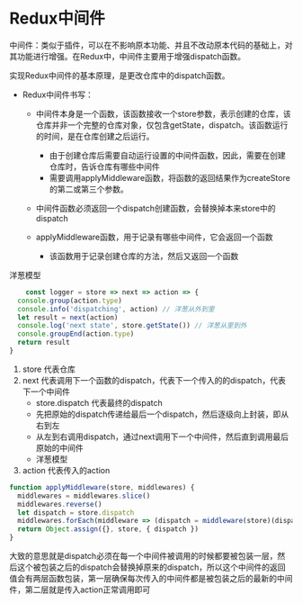 # Redux中间件


中间件：类似于插件，可以在不影响原本功能、并且不改动原本代码的基础上，对其功能进行增强。在Redux中，中间件主要用于增强dispatch函数。

实现Redux中间件的基本原理，是更改仓库中的dispatch函数。

* Redux中间件书写：

    - 中间件本身是一个函数，该函数接收一个store参数，表示创建的仓库，该仓库并非一个完整的仓库对象，仅包含getState，dispatch。该函数运行的时间，是在仓库创建之后运行。

        - 由于创建仓库后需要自动运行设置的中间件函数，因此，需要在创建仓库时，告诉仓库有哪些中间件
        - 需要调用applyMiddleware函数，将函数的返回结果作为createStore的第二或第三个参数。

    - 中间件函数必须返回一个dispatch创建函数，会替换掉本来store中的dispatch

    - applyMiddleware函数，用于记录有哪些中间件，它会返回一个函数

        - 该函数用于记录创建仓库的方法，然后又返回一个函数

洋葱模型

```js
    const logger = store => next => action => {
  console.group(action.type)
  console.info('dispatching', action) // 洋葱从外到里
  let result = next(action)
  console.log('next state', store.getState()) // 洋葱从里到外
  console.groupEnd(action.type)
  return result
}
```

1. store 代表仓库
2. next 代表调用下一个函数的dispatch，代表下一个传入的的dispatch，代表下一个中间件
    - store.dispatch 代表最终的dispatch
    - 先把原始的dispatch传递给最后一个dispatch，然后逐级向上封装，即从右到左
    - 从左到右调用dispatch，通过next调用下一个中间件，然后直到调用最后原始的中间件
    - 洋葱模型
3. action 代表传入的action

```js
function applyMiddleware(store, middlewares) {
  middlewares = middlewares.slice()
  middlewares.reverse()
  let dispatch = store.dispatch
  middlewares.forEach(middleware => (dispatch = middleware(store)(dispatch)))
  return Object.assign({}, store, { dispatch })
}
```

大致的意思就是dispatch必须在每一个中间件被调用的时候都要被包装一层，然后这个被包装之后的dispatch会替换掉原来的dispatch，所以这个中间件的返回值会有两层函数包装，第一层确保每次传入的中间件都是被包装之后的最新的中间件，第二层就是传入action正常调用即可